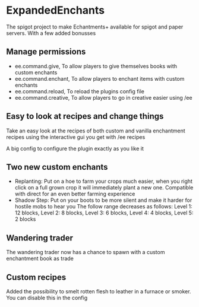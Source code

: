 # ExpandedEnchants
The spigot project to make Echantments+ available for spigot and paper servers.
With a few added bonusses

## Manage permissions
- ee.command.give,
To allow players to give themselves books with custom enchants
- ee.command.enchant,
To allow players to enchant items with custom enchants
- ee.command.reload,
To reload the plugins config file
- ee.command.creative,
To allow players to go in creative easier using /ee

## Easy to look at recipes and change things
Take an easy look at the recipes of both custom and vanilla enchantment recipes
using the interactive gui you get with /ee recipes

A big config to configure the plugin exactly as you like it

## Two new custom enchants
- Replanting:
Put on a hoe to farm your crops much easier, when you right click on a full grown crop
it will immediately plant a new one. Compatible with direct for an even better farming experience
- Shadow Step:
Put on your boots to be more silent and make it harder for hostile mobs to hear you
The follow range decreases as follows:
Level 1: 12 blocks, Level 2: 8 blocks, Level 3: 6 blocks, Level 4: 4 blocks, Level 5: 2 blocks

## Wandering trader
The wandering trader now has a chance to spawn with a custom enchantment book as trade

## Custom recipes
Added the possibility to smelt rotten flesh to leather in a furnace or smoker. You can disable this in the config
